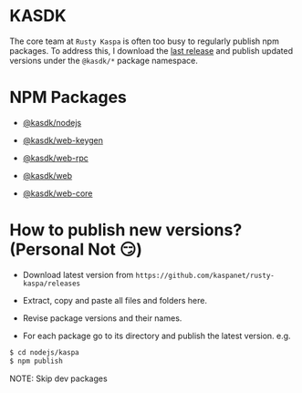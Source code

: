 # KASDK

The core team at `Rusty Kaspa` is often too busy to regularly publish npm packages. To address this, I download the [last release](https://github.com/kaspanet/rusty-kaspa/releases) and publish updated versions under the `@kasdk/*` package namespace.

# NPM Packages

- [@kasdk/nodejs](https://www.npmjs.com/package/@kasdk/nodejs)

- [@kasdk/web-keygen](https://www.npmjs.com/package/@kasdk/web-keygen)

- [@kasdk/web-rpc](https://www.npmjs.com/package/@kasdk/web-rpc)

- [@kasdk/web](https://www.npmjs.com/package/@kasdk/web)

- [@kasdk/web-core](https://www.npmjs.com/package/@kasdk/web-core)

# How to publish new versions? (Personal Not 😏)

- Download latest version from `https://github.com/kaspanet/rusty-kaspa/releases`

- Extract, copy and paste all files and folders here.

- Revise package versions and their names.

- For each package go to its directory and publish the latest version. e.g.

```bash
$ cd nodejs/kaspa
$ npm publish
```

NOTE: Skip dev packages
